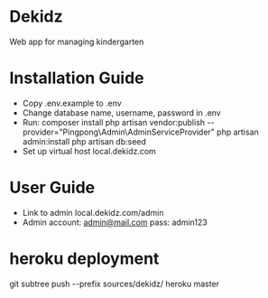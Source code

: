 # Dekidz
Web app for managing kindergarten

# Installation Guide
- Copy .env.example to .env
- Change database name, username, password in .env
- Run: 
	composer install
	php artisan vendor:publish --provider="Pingpong\Admin\AdminServiceProvider"
	php artisan admin:install
	php artisan db:seed
- Set up virtual host local.dekidz.com

# User Guide
- Link to admin local.dekidz.com/admin
- Admin account: admin@mail.com pass: admin123

# heroku deployment

git subtree push --prefix sources/dekidz/ heroku master

